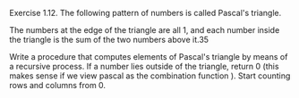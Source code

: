 Exercise 1.12. The following pattern of numbers is called Pascal's triangle.


The numbers at the edge of the triangle are all 1, and each number inside the triangle is the sum of the two numbers above it.35

Write a procedure that computes elements of Pascal's triangle by means of a recursive process. If a number lies outside of the triangle, return 0 (this makes sense if we view pascal as the combination function ). Start counting rows and columns from 0.
